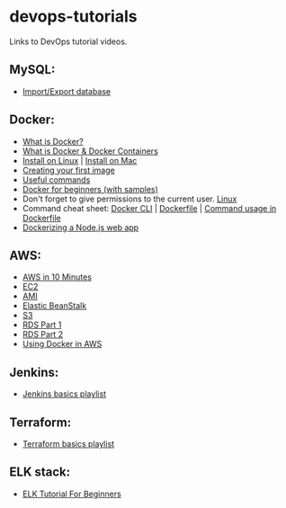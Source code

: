 # devops-tutorials
Links to DevOps tutorial videos.

## MySQL:
* [Import/Export database](https://www.digitalocean.com/community/tutorials/how-to-import-and-export-databases-in-mysql-or-mariadb)

## Docker:
* [What is Docker?](https://www.youtube.com/watch?v=lcQfQRDAMpQ)
* [What is Docker & Docker Containers](https://www.youtube.com/watch?v=pGYAg7TMmp0)
* [Install on Linux](https://www.youtube.com/watch?v=KCckWweNSrM) | [Install on Mac](https://www.youtube.com/watch?v=MU8HUVlJTEY)
* [Creating your first image](https://www.youtube.com/watch?v=hnxI-K10auY)
* [Useful commands](https://www.youtube.com/watch?v=YFl2mCHdv24)
* [Docker for beginners (with samples)](https://github.com/docker/labs/tree/master/beginner/)
* Don't forget to give permissions to the current user. [Linux](
https://docs.docker.com/install/linux/linux-postinstall/)
* Command cheat sheet: [Docker CLI](https://www.docker.com/sites/default/files/Docker_CheatSheet_08.09.2016_0.pdf) | [Dockerfile](http://design.jboss.org/redhatdeveloper/marketing/docker_cheatsheet/cheatsheet/images/docker_cheatsheet_r3v2.pdf) | [Command usage in Dockerfile](https://devhints.io/dockerfile)
* [Dockerizing a Node.js web app](https://nodejs.org/en/docs/guides/nodejs-docker-webapp/)

## AWS:
* [AWS in 10 Minutes](https://www.youtube.com/watch?v=r4YIdn2eTm4)
* [EC2](https://www.youtube.com/watch?v=Xs0g_ZEv2bw&index=1&list=PLtK75qxsQaMLBnk4-J7WNBZHJgN-LQRjv)
* [AMI](https://www.youtube.com/watch?v=vlE3yTmz6So)
* [Elastic BeanStalk](https://www.youtube.com/watch?v=96DJ2Og90hU)
* [S3](https://www.youtube.com/watch?v=LfBn5Y1X0vE)
* [RDS Part 1](https://www.youtube.com/watch?v=LnAvUOmH1n0)
* [RDS Part 2](https://www.youtube.com/watch?v=vE2E7cYJ0IQ)
* [Using Docker in AWS](https://docs.aws.amazon.com/AmazonECS/latest/developerguide/docker-basics.html)

## Jenkins:
* [Jenkins basics playlist](https://www.youtube.com/playlist?list=PLhW3qG5bs-L_ZCOA4zNPSoGbnVQ-rp_dG)


## Terraform:
* [Terraform basics playlist](https://www.youtube.com/playlist?list=PLtK75qxsQaMIHQOaDd0Zl_jOuu1m3vcWO)


## ELK stack:
* [ELK Tutorial For Beginners](https://www.youtube.com/watch?v=MRMgd6E9AXE)
